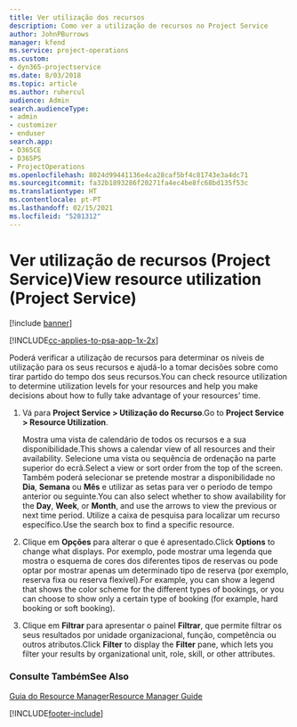 ```yaml
---
title: Ver utilização dos recursos
description: Como ver a utilização de recursos no Project Service
author: JohnPBurrows
manager: kfend
ms.service: project-operations
ms.custom:
- dyn365-projectservice
ms.date: 8/03/2018
ms.topic: article
ms.author: ruhercul
audience: Admin
search.audienceType:
- admin
- customizer
- enduser
search.app:
- D365CE
- D365PS
- ProjectOperations
ms.openlocfilehash: 8024d99441136e4ca28caf5bf4c81743e3a4dc71
ms.sourcegitcommit: fa32b1893286f20271fa4ec4be8fc68bd135f53c
ms.translationtype: HT
ms.contentlocale: pt-PT
ms.lasthandoff: 02/15/2021
ms.locfileid: "5281312"
---
```

# <a name="view-resource-utilization-project-service"></a><span data-ttu-id="28619-103">Ver utilização de recursos (Project Service)</span><span class="sxs-lookup"><span data-stu-id="28619-103">View resource utilization (Project Service)</span></span>

[!include [banner](../includes/psa-now-project-operations.md)]

[!INCLUDE[cc-applies-to-psa-app-1x-2x](../includes/cc-applies-to-psa-app-1x-2x.md)]

<span data-ttu-id="28619-104">Poderá verificar a utilização de recursos para determinar os níveis de utilização para os seus recursos e ajudá-lo a tomar decisões sobre como tirar partido do tempo dos seus recursos.</span><span class="sxs-lookup"><span data-stu-id="28619-104">You can check resource utilization to determine utilization levels for your resources and help you make decisions about how to fully take advantage of your resources’ time.</span></span>  
  
1. <span data-ttu-id="28619-105">Vá para **Project Service > Utilização do Recurso**.</span><span class="sxs-lookup"><span data-stu-id="28619-105">Go to **Project Service > Resource Utilization**.</span></span> 

     <span data-ttu-id="28619-106">Mostra uma vista de calendário de todos os recursos e a sua disponibilidade.</span><span class="sxs-lookup"><span data-stu-id="28619-106">This shows a calendar view of all resources and their availability.</span></span> <span data-ttu-id="28619-107">Selecione uma vista ou sequência de ordenação na parte superior do ecrã.</span><span class="sxs-lookup"><span data-stu-id="28619-107">Select a view or sort order from the top of the screen.</span></span> <span data-ttu-id="28619-108">Também poderá selecionar se pretende mostrar a disponibilidade no **Dia**, **Semana** ou **Mês** e utilizar as setas para ver o período de tempo anterior ou seguinte.</span><span class="sxs-lookup"><span data-stu-id="28619-108">You can also select whether to show availability for the **Day**, **Week**, or **Month**, and use the arrows to view the previous or next time period.</span></span> <span data-ttu-id="28619-109">Utilize a caixa de pesquisa para localizar um recurso específico.</span><span class="sxs-lookup"><span data-stu-id="28619-109">Use the search box to find a specific resource.</span></span>      
  
2. <span data-ttu-id="28619-110">Clique em **Opções** para alterar o que é apresentado.</span><span class="sxs-lookup"><span data-stu-id="28619-110">Click **Options** to change what displays.</span></span> <span data-ttu-id="28619-111">Por exemplo, pode mostrar uma legenda que mostra o esquema de cores dos diferentes tipos de reservas ou pode optar por mostrar apenas um determinado tipo de reserva (por exemplo, reserva fixa ou reserva flexível).</span><span class="sxs-lookup"><span data-stu-id="28619-111">For example, you can show a legend that shows the color scheme for the different types of bookings, or you can choose to show only a certain type of booking (for example, hard booking or soft booking).</span></span>  

3. <span data-ttu-id="28619-112">Clique em **Filtrar** para apresentar o painel **Filtrar**, que permite filtrar os seus resultados por unidade organizacional, função, competência ou outros atributos.</span><span class="sxs-lookup"><span data-stu-id="28619-112">Click **Filter** to display the **Filter** pane, which lets you filter your results by organizational unit, role, skill, or other attributes.</span></span>  
  
### <a name="see-also"></a><span data-ttu-id="28619-113">Consulte Também</span><span class="sxs-lookup"><span data-stu-id="28619-113">See Also</span></span>  
 [<span data-ttu-id="28619-114">Guia do Resource Manager</span><span class="sxs-lookup"><span data-stu-id="28619-114">Resource Manager Guide</span></span>](../psa/resource-manager-guide.md)


[!INCLUDE[footer-include](../includes/footer-banner.md)]